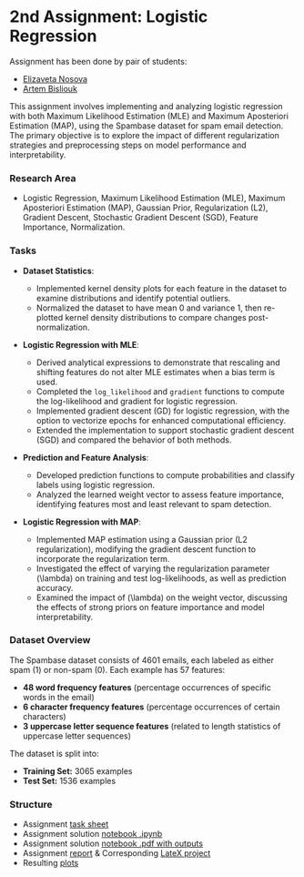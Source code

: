# 2nd Assignment: Logistic Regression

Assignment has been done by pair of students:
- [Elizaveta Nosova](https://github.com/liza-no)
- [Artem Bisliouk](https://github.com/abisliouk)

This assignment involves implementing and analyzing logistic regression with both Maximum Likelihood Estimation (MLE) and Maximum Aposteriori Estimation (MAP), using the Spambase dataset for spam email detection. The primary objective is to explore the impact of different regularization strategies and preprocessing steps on model performance and interpretability.

### Research Area
- Logistic Regression, Maximum Likelihood Estimation (MLE), Maximum Aposteriori Estimation (MAP), Gaussian Prior, Regularization (L2), Gradient Descent, Stochastic Gradient Descent (SGD), Feature Importance, Normalization.

### Tasks

- **Dataset Statistics**:
  - Implemented kernel density plots for each feature in the dataset to examine distributions and identify potential outliers.
  - Normalized the dataset to have mean 0 and variance 1, then re-plotted kernel density distributions to compare changes post-normalization.

- **Logistic Regression with MLE**:
  - Derived analytical expressions to demonstrate that rescaling and shifting features do not alter MLE estimates when a bias term is used.
  - Completed the `log_likelihood` and `gradient` functions to compute the log-likelihood and gradient for logistic regression.
  - Implemented gradient descent (GD) for logistic regression, with the option to vectorize epochs for enhanced computational efficiency.
  - Extended the implementation to support stochastic gradient descent (SGD) and compared the behavior of both methods.

- **Prediction and Feature Analysis**:
  - Developed prediction functions to compute probabilities and classify labels using logistic regression.
  - Analyzed the learned weight vector to assess feature importance, identifying features most and least relevant to spam detection.

- **Logistic Regression with MAP**:
  - Implemented MAP estimation using a Gaussian prior (L2 regularization), modifying the gradient descent function to incorporate the regularization term.
  - Investigated the effect of varying the regularization parameter \(\lambda\) on training and test log-likelihoods, as well as prediction accuracy.
  - Examined the impact of \(\lambda\) on the weight vector, discussing the effects of strong priors on feature importance and model interpretability.
 

### Dataset Overview
The Spambase dataset consists of 4601 emails, each labeled as either spam (1) or non-spam (0). Each example has 57 features:
- **48 word frequency features** (percentage occurrences of specific words in the email)
- **6 character frequency features** (percentage occurrences of certain characters)
- **3 uppercase letter sequence features** (related to length statistics of uppercase letter sequences)

The dataset is split into:
- **Training Set:** 3065 examples
- **Test Set:** 1536 examples


### Structure

- Assignment [task sheet](https://github.com/abisliouk/IE675b-machine-learning/blob/main/Assignment%202/assignment02-task-sheet.pdf) 
- Assignment solution [notebook .ipynb](https://github.com/abisliouk/IE675b-machine-learning/blob/main/Assignment%202/assignment02-solution.ipynb)
- Assignment solution [notebook .pdf with outputs](https://github.com/abisliouk/IE675b-machine-learning/blob/main/Assignment%202/assignment02-solution.pdf)
- Assignment [report](https://github.com/abisliouk/IE675b-machine-learning/blob/main/Assignment%202/assignment02-report.pdf) & Corresponding [LateX project](https://www.overleaf.com/project/670aec2240f8d8bbf5ceff97)
- Resulting [plots](https://github.com/abisliouk/IE675b-machine-learning/tree/main/Assignment%202/resulting%20plots)




